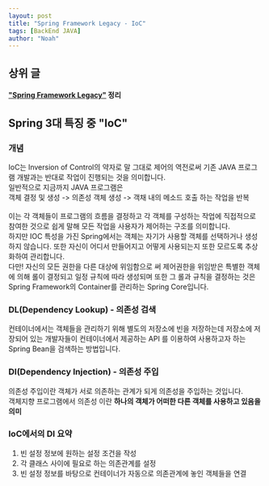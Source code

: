 ```yaml
---
layout: post
title: "Spring Framework Legacy - IoC"
tags: [BackEnd JAVA]
author: "Noah"
---
```


## 상위 글
#### ["Spring Framework Legacy"](https://jd6186.github.io/Spring_Framework_Legacy/) 정리

## Spring 3대 특징 중 "IoC"
### 개념
IoC는 Inversion of Control의 약자로 말 그대로 제어의 역전로써 기존 JAVA 프로그램 개발과는 반대로 작업이 진행되는 것을 의미합니다.
<br/>
일반적으로 지금까지 JAVA 프로그램은
<br/>
객체 결정 및 생성 -> 의존성 객체 생성 -> 객채 내의 메소드 호출 하는 작업을 반복
<br/><br/>
이는 각 객체들이 프로그램의 흐름을 결정하고 각 객체를 구성하는 작업에 직접적으로 참여한 것으로 쉽게 말해 모든 작업을 사용자가 제어하는 구조를 의미합니다.
<br/>
하지만 IOC 특성을 가진 Spring에서는 객체는 자기가 사용할 객체를 선택하거나 생성하지 않습니다. 또한 자신이 어디서 만들어지고 어떻게 사용되는지 또한 모르도록 추상화하여 관리합니다.
<br/>
다만! 자신의 모든 권한을 다른 대상에 위임함으로 써 제어권한을 위임받은 특별한 객체에 의해 롤이 결정되고 일정 규칙에 따라 생성되며 또한 그 롤과 규칙을 결정하는 것은 Spring Framework의 Container를 관리하는 Spring Core입니다.

### DL(Dependency Lookup) - 의존성 검색
컨테이너에서는 객체들을 관리하기 위해 별도의 저장소에 빈을 저장하는데 저장소에 저장되어 있는 개발자들이 컨테이너에서 제공하는 API 를 이용하여 사용하고자 하는 Spring Bean을 검색하는 방법입니다.

### DI(Dependency Injection) - 의존성 주입
의존성 주입이란 객체가 서로 의존하는 관계가 되게 의존성을 주입하는 것입니다.
<br/>
객체지향 프로그램에서 의존성 이란 **하나의 객체가 어떠한 다른 객체를 사용하고 있음을 의미**

### IoC에서의 DI 요약
1. 빈 설정 정보에 원하는 설정 조건을 작성
2. 각 클래스 사이에 필요로 하는 의존관계를 설정
3. 빈 설정 정보를 바탕으로 컨테이너가 자동으로 의존관계에 놓인 객체들을 연결

